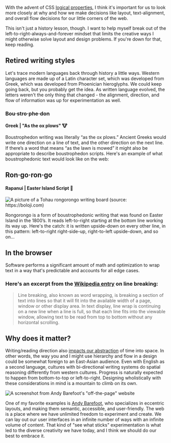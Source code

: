 <meta name="categories" content="design, css, typography" />
<meta name="media" content="/_assets/media/hebrew-text.jpg" />
<meta name="created" content="Tue Mar 10 2020" />

With the advent of CSS [logical properties](https://css-tricks.com/css-logical-properties/), I think it's important for us to look more closely at why and how we make decisions like layout, text-alignment, and overall flow decisions for our little corners of the web.

This isn't just a history lesson, though. I want to help myself break out of the left-to-right-always-and-forever mindset that limits the creative ways I might otherwise solve layout and design problems. If you're down for that, keep reading.

## Retired writing styles
Let's trace modern languages back through history a little ways. Western languages are made up of a Latin character set, which was developed from Greek, which was developed from Phoenician hieroglyphs. We could keep going back, but you probably get the idea. As written language evolved, the letters weren't the only thing that changed - the alignment, direction, and flow of information was up for experimentation as well.


### Bou·stro·phe·don

#### Greek | "As the ox plows" 🐮

Boustrophedon writing was literally “as the ox plows.”  Ancient Greeks would write one direction on a line of text, and the other direction on the next line.  If there’s a word that means “as the lawn is mowed” it might also be appropriate to describe boustrophedon scripts.  Here's an example of what boustrophedonic text would look like on the web:

<p class="codepen" data-slug-hash="YzXELwj">


## Ron·go·ron·go

#### Rapanui | Easter Island Script 🗿

![A picture of a Tohau rongorongo writing board (source: https://boloji.com)](/_assets/media/tohau-rongorongo.jpg)

Rongorongo is a form of boustrophedonic writing that was found on Easter Island in the 1800’s.  It reads left-to-right starting at the bottom line working its way up. Here's the catch: it is written upside-down on every other line, in this pattern: left-to-right right-side-up, right-to-left upside-down, and so on...

<p class="codepen" data-slug-hash="PoqOmmb">



## In the browser
Software performs a significant amount of math and optimization to wrap text in a way that's predictable and accounts for all edge cases.

### Here's an excerpt from the [Wikipedia entry](https://en.wikipedia.org/wiki/Line_wrap_and_word_wrap) on line breaking:

> Line breaking, also known as word wrapping, is breaking a section of text into lines so that it will fit into the available width of a page, window or other display area. In text display, line wrap is continuing on a new line when a line is full, so that each line fits into the viewable window, allowing text to be read from top to bottom without any horizontal scrolling.

## Why does it matter?

Writing/reading direction also [impacts our abstraction](https://www.frontiersin.org/articles/10.3389/fpsyg.2012.00109/full) of time into space. In other words, the way you and I might use hierarchy and flow in a design could be somewhat foreign to an East-Asian audience. Even with English as a second language, cultures with bi-directional writing systems do spatial reasoning differently from western cultures. Progress is naturally expected to happen from bottom-to-top or left-to-right. Designing wholistically with these considerations in mind is a mountain to climb on its own.

![A screenshot from Andy Barefoot's "off-the-page" website](/_assets/media/andy-barefoot-screengrab.jpg)

One of my favorite examples is [Andy Barefoot](http://andybarefoot.com/), who specializes in eccentric layouts, and making them semantic, accessible, and user-friendly. The web is a place where we have unlimited freedom to experiment and create. We can lay out our user interfaces in an infinite number of ways with an infinite volume of content. That kind of "see what sticks" experimentation is what led to the diverse creativity we have today, and I think we should do our best to embrace it.